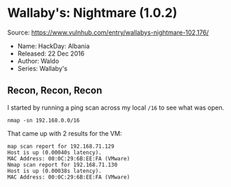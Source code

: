 Wallaby's: Nightmare (1.0.2)
============================

Source: https://www.vulnhub.com/entry/wallabys-nightmare-102,176/

* Name: HackDay: Albania
* Released: 22 Dec 2016
* Author: Waldo
* Series: Wallaby's

Recon, Recon, Recon
-------------------

I started by running a ping scan across my local `/16` to see what was open.

```
nmap -sn 192.168.0.0/16
```

That came up with 2 results for the VM:

```
map scan report for 192.168.71.129
Host is up (0.00040s latency).
MAC Address: 00:0C:29:6B:EE:FA (VMware)
Nmap scan report for 192.168.71.130
Host is up (0.00038s latency).
MAC Address: 00:0C:29:6B:EE:FA (VMware)
```



